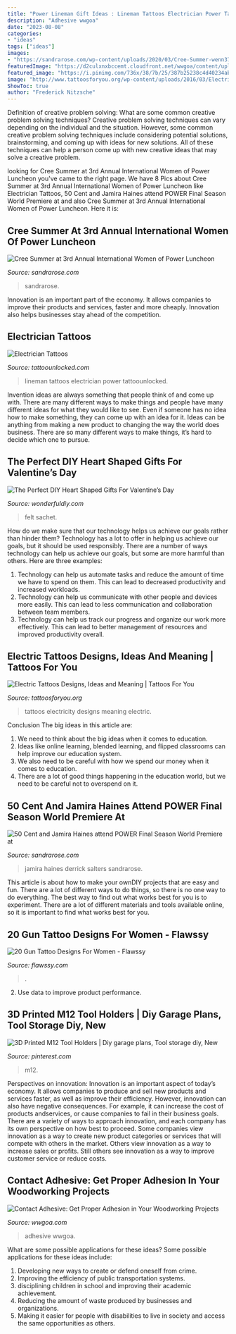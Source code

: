 ```yaml
---
title: "Power Lineman Gift Ideas : Lineman Tattoos Electrician Power Tattoounlocked"
description: "Adhesive wwgoa"
date: "2023-08-08"
categories:
- "ideas"
tags: ["ideas"]
images:
- "https://sandrarose.com/wp-content/uploads/2020/03/Cree-Summer-wenn37679630.jpg"
featuredImage: "https://d2culxnxbccemt.cloudfront.net/wwgoa/content/uploads/2015/02/10114900/006297f_d1d25u_c1.jpg"
featured_image: "https://i.pinimg.com/736x/38/7b/25/387b25238c4d40234ab54dcb0d29fc5c.jpg"
image: "http://www.tattoosforyou.org/wp-content/uploads/2016/03/Electricity-Tattoos.jpg"
ShowToc: true
author: "Frederick Nitzsche"
---
```



Definition of creative problem solving: What are some common creative problem solving techniques?
Creative problem solving techniques can vary depending on the individual and the situation. However, some common creative problem solving techniques include considering potential solutions, brainstorming, and coming up with ideas for new solutions. All of these techniques can help a person come up with new creative ideas that may solve a creative problem.

	

		
looking for Cree Summer at 3rd Annual International Women of Power Luncheon you've came to the right page. We have 8 Pics about Cree Summer at 3rd Annual International Women of Power Luncheon like Electrician Tattoos, 50 Cent and Jamira Haines attend POWER Final Season World Premiere at and also Cree Summer at 3rd Annual International Women of Power Luncheon. Here it is:
		
    
## Cree Summer At 3rd Annual International Women Of Power Luncheon

<img loading=lazy src="https://sandrarose.com/wp-content/uploads/2020/03/Cree-Summer-wenn37679630.jpg" onerror="this.onerror=null;this.src='https://tse2.mm.bing.net/th?id=OIP.VZ-rN5nkGnDDyswnWyc95ADIEs&amp;pid=15.1';" alt="Cree Summer at 3rd Annual International Women of Power Luncheon">

_Source: sandrarose.com_

>sandrarose. 

	

Innovation is an important part of the economy. It allows companies to improve their products and services, faster and more cheaply. Innovation also helps businesses stay ahead of the competition. 

    
## Electrician Tattoos

<img loading=lazy src="https://www.tattoounlocked.com/images/26/268eed209a13c706166691ebf10afeab.jpeg" onerror="this.onerror=null;this.src='https://tse3.mm.bing.net/th?id=OIP.W5S6MpOp38n606egh1dHpgHaFj&amp;pid=15.1';" alt="Electrician Tattoos">

_Source: tattoounlocked.com_

>lineman tattoos electrician power tattoounlocked. 

	

Invention ideas are always something that people think of and come up with. There are many different ways to make things and people have many different ideas for what they would like to see. Even if someone has no idea how to make something, they can come up with an idea for it. Ideas can be anything from making a new product to changing the way the world does business. There are so many different ways to make things, it’s hard to decide which one to pursue.

    
## The Perfect DIY Heart Shaped Gifts For Valentine’s Day

<img loading=lazy src="https://cdn.wonderfuldiy.com/wp-content/uploads/2017/02/Felt-and-fabric-heart-sachet-.jpeg" onerror="this.onerror=null;this.src='https://tse1.mm.bing.net/th?id=OIP.ce4jLdi_zWlnDzic2a87eAHaLL&amp;pid=15.1';" alt="The Perfect DIY Heart Shaped Gifts For Valentine’s Day">

_Source: wonderfuldiy.com_

>felt sachet. 

	

How do we make sure that our technology helps us achieve our goals rather than hinder them?
Technology has a lot to offer in helping us achieve our goals, but it should be used responsibly. There are a number of ways technology can help us achieve our goals, but some are more harmful than others. Here are three examples: 
1. Technology can help us automate tasks and reduce the amount of time we have to spend on them. This can lead to decreased productivity and increased workloads. 
2. Technology can help us communicate with other people and devices more easily. This can lead to less communication and collaboration between team members. 
3. Technology can help us track our progress and organize our work more effectively. This can lead to better management of resources and improved productivity overall.

    
## Electric Tattoos Designs, Ideas And Meaning | Tattoos For You

<img loading=lazy src="http://www.tattoosforyou.org/wp-content/uploads/2016/03/Electricity-Tattoos.jpg" onerror="this.onerror=null;this.src='https://tse1.mm.bing.net/th?id=OIP.PzhyXGsOTDU_Cqe3YfjukwHaLI&amp;pid=15.1';" alt="Electric Tattoos Designs, Ideas and Meaning | Tattoos For You">

_Source: tattoosforyou.org_

>tattoos electricity designs meaning electric. 

	

Conclusion
The big ideas in this article are:
1. We need to think about the big ideas when it comes to education.
2. Ideas like online learning, blended learning, and flipped classrooms can help improve our education system.
3. We also need to be careful with how we spend our money when it comes to education.
4. There are a lot of good things happening in the education world, but we need to be careful not to overspend on it.

    
## 50 Cent And Jamira Haines Attend POWER Final Season World Premiere At

<img loading=lazy src="https://sandrarose.com/wp-content/uploads/2019/08/Curtis-50-Cent-Jackson-Jamira-Haines-wenn36864892.jpg" onerror="this.onerror=null;this.src='https://tse4.mm.bing.net/th?id=OIP.a0efKb5VJiInhbD1NUVfaAHaKq&amp;pid=15.1';" alt="50 Cent and Jamira Haines attend POWER Final Season World Premiere at">

_Source: sandrarose.com_

>jamira haines derrick salters sandrarose. 

	

This article is about how to make your ownDIY projects that are easy and fun. There are a lot of different ways to do things, so there is no one way to do everything. The best way to find out what works best for you is to experiment. There are a lot of different materials and tools available online, so it is important to find what works best for you.

    
## 20 Gun Tattoo Designs For Women - Flawssy

<img loading=lazy src="https://www.flawssy.com/wp-content/uploads/2016/04/Gun-with-Roses-Tattoo.jpg" onerror="this.onerror=null;this.src='https://tse2.mm.bing.net/th?id=OIP._Zi5elGJv5gK-O72g5hm_gHaK4&amp;pid=15.1';" alt="20 Gun Tattoo Designs For Women - Flawssy">

_Source: flawssy.com_

>. 

	

2. Use data to improve product performance.

    
## 3D Printed M12 Tool Holders | Diy Garage Plans, Tool Storage Diy, New

<img loading=lazy src="https://i.pinimg.com/736x/38/7b/25/387b25238c4d40234ab54dcb0d29fc5c.jpg" onerror="this.onerror=null;this.src='https://tse4.mm.bing.net/th?id=OIP.otLJRP4_aiBaX2NMSbqkIAHaJ3&amp;pid=15.1';" alt="3D Printed M12 Tool Holders | Diy garage plans, Tool storage diy, New">

_Source: pinterest.com_

>m12. 

	

Perspectives on innovation:
Innovation is an important aspect of today’s economy. It allows companies to produce and sell new products and services faster, as well as improve their efficiency. However, innovation can also have negative consequences. For example, it can increase the cost of products andservices, or cause companies to fail in their business goals. There are a variety of ways to approach innovation, and each company has its own perspective on how best to proceed. Some companies view innovation as a way to create new product categories or services that will compete with others in the market. Others view innovation as a way to increase sales or profits. Still others see innovation as a way to improve customer service or reduce costs.

    
## Contact Adhesive: Get Proper Adhesion In Your Woodworking Projects

<img loading=lazy src="https://d2culxnxbccemt.cloudfront.net/wwgoa/content/uploads/2015/02/10114900/006297f_d1d25u_c1.jpg" onerror="this.onerror=null;this.src='https://tse2.mm.bing.net/th?id=OIP.Cg8s1wqtYdB57YoqhQk2uwHaEK&amp;pid=15.1';" alt="Contact Adhesive: Get Proper Adhesion in Your Woodworking Projects">

_Source: wwgoa.com_

>adhesive wwgoa. 

	

What are some possible applications for these ideas?
Some possible applications for these ideas include: 
1. Developing new ways to create or defend oneself from crime. 
2. Improving the efficiency of public transportation systems. 
3. disciplining children in school and improving their academic achievement. 
4. Reducing the amount of waste produced by businesses and organizations. 
5. Making it easier for people with disabilities to live in society and access the same opportunities as others.

